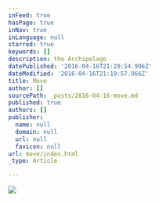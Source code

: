 ```yaml
---
inFeed: true
hasPage: true
inNav: true
inLanguage: null
starred: true
keywords: []
description: the Archipelago
datePublished: '2016-04-16T21:20:54.996Z'
dateModified: '2016-04-16T21:19:57.966Z'
title: Move
author: []
sourcePath: _posts/2016-04-16-move.md
published: true
authors: []
publisher:
  name: null
  domain: null
  url: null
  favicon: null
url: move/index.html
_type: Article

---
```

![](https://the-grid-user-content.s3-us-west-2.amazonaws.com/b0ec7460-7c90-441b-9367-6288a3df2f98.jpg)
